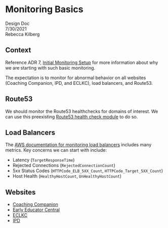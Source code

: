 # Monitoring Basics

Design Doc  
7/30/2021  
Rebecca Kilberg

## Context

Reference ADR 7, [Initial Monitoring Setup](../adr/0007-initial-monitoring-setup.md) for more information about why we are starting with such basic monitoring.

The expectation is to monitor for abnormal behavior on all websites (Coaching Companion, IPD, and ECLKC), load balancers, and Route53.

## Route53

We should monitor the Route53 healthchecks for domains of interest. We can use this preexisting [Route53 health check module](https://github.com/trussworks/terraform-aws-route53-health-check) to do so.

## Load Balancers

The [AWS documentation for monitoring load balancers](https://docs.aws.amazon.com/elasticloadbalancing/latest/application/load-balancer-cloudwatch-metrics.html) includes many metrics. Key concerns we can start with include:
* Latency (`TargetResponseTime`)
* Rejected Connections (`RejectedConnectionCount`)
* 5xx Status Codes (`HTTPCode_ELB_5XX_Count`, `HTTPCode_Target_5XX_Count`)
* Host Health (`HealthyHostCount`, `UnHealthyHostCount`)

## Websites

* [Coaching Companion](https://eclkc.ohs.acf.hhs.gov/cc/)
* [Early Educator Central](https://earlyeducatorcentral.acf.hhs.gov/)
* [ECLKC](https://eclkc.ohs.acf.hhs.gov/)
* [IPD](https://eclkc.ohs.acf.hhs.gov/ipd)

